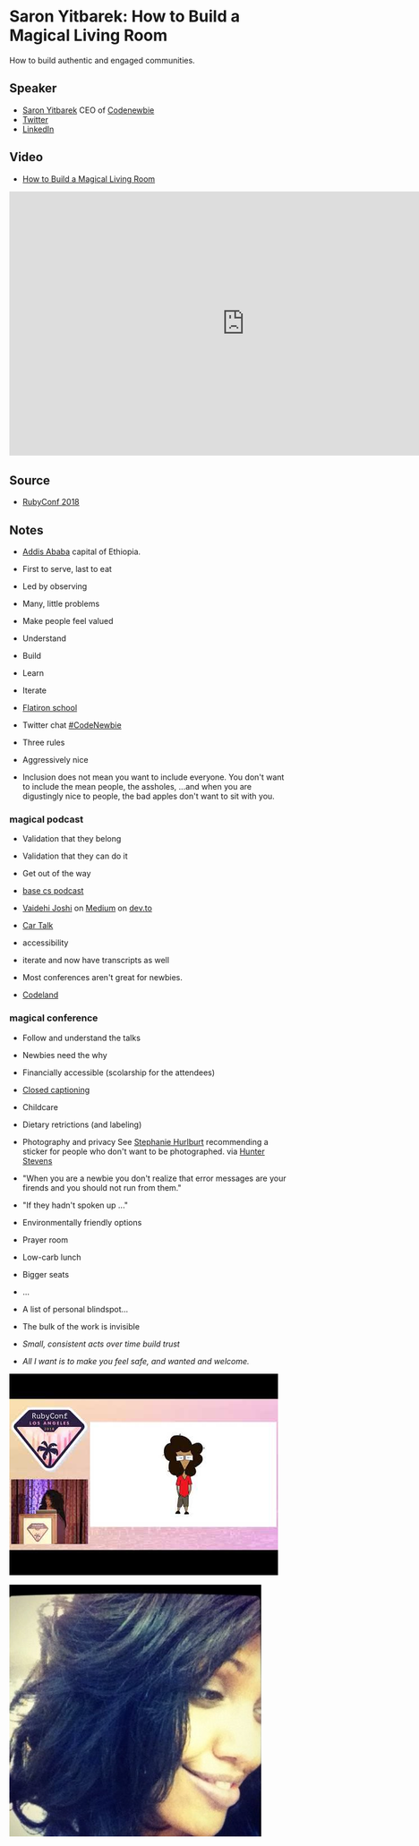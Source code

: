 # Saron Yitbarek: How to Build a Magical Living Room

How to build authentic and engaged communities.

## Speaker

* [Saron Yitbarek](https://saron.io/) CEO of [Codenewbie](https://www.codenewbie.org/)
* [Twitter](https://twitter.com/saronyitbarek)
* [LinkedIn](https://www.linkedin.com/in/saronyitbarek/)

## Video

* [How to Build a Magical Living Room](https://www.youtube.com/watch?v=nOscsODuol4)

<iframe width="840" height="472" src="https://www.youtube.com/embed/nOscsODuol4"
frameborder="0"
allow="accelerometer; autoplay; encrypted-media; gyroscope; picture-in-picture"
allowfullscreen>
</iframe>

## Source

* [RubyConf 2018](https://rubyconf.org/)


## Notes

* [Addis Ababa](https://en.wikipedia.org/wiki/Addis_Ababa) capital of Ethiopia.

* First to serve, last to eat
* Led by observing
* Many, little problems


* Make people feel valued

* Understand
* Build
* Learn
* Iterate

* [Flatiron school](https://flatironschool.com/)


* Twitter chat [#CodeNewbie](https://twitter.com/search?q=%23CodeNewbie&src=typed_query)
* Three rules
* Aggressively nice

* Inclusion does not mean you want to include everyone. You don't want to include the mean people, the assholes, ...and when you are digustingly nice to people, the bad apples don't want to sit with you.

### magical podcast
* Validation that they belong
* Validation that they can do it
* Get out of the way


* [base cs podcast](https://www.codenewbie.org/basecs)
* [Vaidehi Joshi](https://twitter.com/vaidehijoshi) on [Medium](https://medium.com/@vaidehijoshi) on [dev.to](https://dev.to/vaidehijoshi)

* [Car Talk](https://www.cartalk.com/)

* accessibility
* iterate and now have transcripts as well


* Most conferences aren't great for newbies.
* [Codeland](https://codelandconf.com/)

### magical conference
* Follow and understand the talks
* Newbies need the why
* Financially accessible (scolarship for the attendees)
* [Closed captioning](https://en.wikipedia.org/wiki/Closed_captioning)
* Childcare
* Dietary retrictions (and labeling)
* Photography and privacy See [Stephanie Hurlburt](https://twitter.com/sehurlburt) recommending a sticker for people who don't want to be photographed. via [Hunter Stevens](https://twitter.com/twobree)


* "When you are a newbie you don't realize that error messages are your firends and you should not run from them."

* "If they hadn't spoken up ..."

* Environmentally friendly options
* Prayer room
* Low-carb lunch
* Bigger seats
* ...

* A list of personal blindspot...

* The bulk of the work is invisible


* *Small, consistent acts over time build trust*

* *All I want is to make you feel safe, and wanted and welcome.*



![](assets/img/l/how-to-build-a-magical-living-room.jpg)

![](assets/img/p/saron_yitbarek.jpg)

